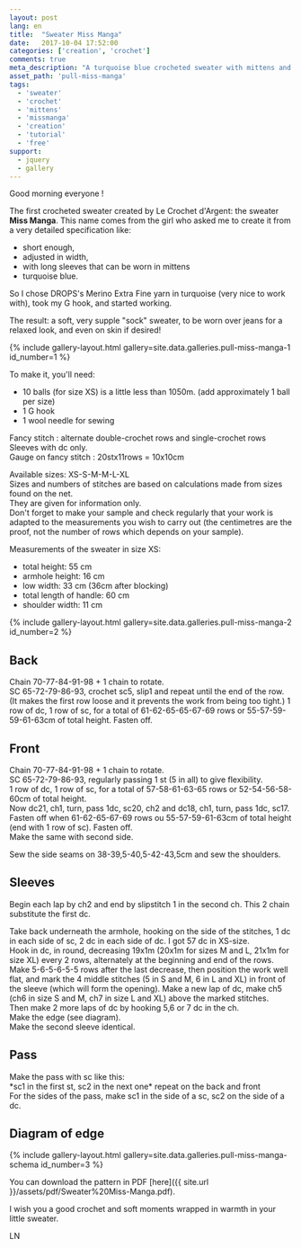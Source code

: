 ```yaml
---
layout: post
lang: en
title:  "Sweater Miss Manga"
date:   2017-10-04 17:52:00
categories: ['creation', 'crochet']
comments: true
meta_description: "A turquoise blue crocheted sweater with mittens and free pattern"
asset_path: 'pull-miss-manga'
tags:
  - 'sweater'
  - 'crochet'
  - 'mittens'
  - 'missmanga'
  - 'creation'
  - 'tutorial'
  - 'free'
support:
  - jquery
  - gallery
---
```


Good morning everyone !

The first crocheted sweater created by Le Crochet d'Argent: the sweater **Miss Manga**. This name comes from the girl who asked me to create it from a very detailed specification like:
* short enough, 
* adjusted in width, 
* with long sleeves that can be worn in mittens
* turquoise blue.

So I chose DROPS's Merino Extra Fine yarn in turquoise (very nice to work with), took my G hook, and started working.

The result: a soft, very supple "sock" sweater, to be worn over jeans for a relaxed look, and even on skin if desired!

{% include gallery-layout.html gallery=site.data.galleries.pull-miss-manga-1 id_number=1 %}

To make it, you'll need:

* 10 balls (for size XS) is a little less than 1050m.  (add approximately 1 ball per size)
* 1 G hook
* 1 wool needle for sewing

Fancy stitch : alternate double-crochet rows and single-crochet rows  
Sleeves with dc only.  
Gauge on fancy stitch : 20stx11rows = 10x10cm

Available sizes: XS-S-M-M-L-XL  
Sizes and numbers of stitches are based on calculations made from sizes found on the net.  
They are given for information only.  
Don't forget to make your sample and check regularly that your work is adapted to the measurements you wish to carry out (the centimetres are the proof, not the number of rows which depends on your sample).


Measurements of the sweater in size XS:
* total height: 55 cm
* armhole height: 16 cm
* low width: 33 cm (36cm after blocking)
* total length of handle: 60 cm
* shoulder width: 11 cm

{% include gallery-layout.html gallery=site.data.galleries.pull-miss-manga-2 id_number=2 %}

## Back

Chain 70-77-84-91-98 + 1 chain to rotate.  
SC 65-72-79-86-93, crochet sc5, slip1 and repeat until the end of the row. (It makes the first row loose and it prevents the work from being too tight.)
1 row of dc, 1 row of sc, for a total of 61-62-65-65-67-69 rows or 55-57-59-59-61-63cm of total height. Fasten off.

## Front

Chain 70-77-84-91-98 + 1 chain to rotate.  
SC 65-72-79-86-93, regularly passing 1 st (5 in all) to give flexibility.  
1 row of dc, 1 row of sc, for a total of 57-58-61-63-65 rows or 52-54-56-58-60cm of  total height.  
Now dc21, ch1, turn, pass 1dc, sc20, ch2 and dc18, ch1, turn, pass 1dc, sc17.  
Fasten off when 61-62-65-67-69 rows ou 55-57-59-61-63cm of total height (end with 1 row of sc). Fasten off.  
Make the same with second side.

Sew the side seams on 38-39,5-40,5-42-43,5cm and sew the shoulders.

## Sleeves

Begin each lap by ch2 and end by slipstitch 1 in the second ch. This 2 chain substitute the first dc.

Take back underneath the armhole, hooking on the side of the stitches, 1 dc in each side of sc, 2 dc in each side of dc. I got 57 dc in XS-size.  
Hook in dc, in round, decreasing 19x1m (20x1m for sizes M and L, 21x1m for size XL) every 2 rows, alternately at the beginning and end of the rows.  
Make 5-6-5-6-5-5 rows after the last decrease, then position the work well flat, and mark the 4 middle stitches (5 in S and M, 6 in L and XL) in front of the sleeve (which will form the opening). Make a new lap of dc, make ch5 (ch6 in size S and M, ch7 in size L and XL) above the marked stitches.  
Then make 2 more laps of dc by hooking 5,6 or 7 dc in the ch.  
Make the edge (see diagram).  
Make the second sleeve identical.  

## Pass

Make the pass with sc like this:  
\*sc1 in the first st, sc2 in the next one\* repeat on the back and front  
For the sides of the pass, make sc1 in the side of a sc, sc2 on the side of a dc.

## Diagram of edge

{% include gallery-layout.html gallery=site.data.galleries.pull-miss-manga-schema id_number=3 %}

You can download the pattern in PDF [here]({{ site.url }}/assets/pdf/Sweater%20Miss-Manga.pdf).

I wish you a good crochet and soft moments wrapped in warmth in your little sweater.

LN
